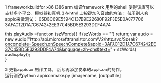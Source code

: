 1 frameworkbuildfor x86 i386  arm 
编译framework 用到的shell 使得该库可以支持多个平台，模拟器和真机
2 在html 上按键加入音效的方法：
借用别人的appid来做测试：
05DBC69E5594C137B9E22680F92F8E5E0A077706
3AFAC12D1A7C674242EE37C45BD5E3293DDF4A74

this.playAudio =function (szWords){
    if (szWords == "")
                 return;
    var audio = new Audio("http://api.microsofttranslator.com/V2/http.svc/Speak?oncomplete=Speech.onSpeechComplete&appId=3AFAC12D1A7C674242EE37C45BD5E3293DDF4A74&language=zh-chs&text=" + szWords)
    audio.play();       
}   



3 更新appicon 制作工具。 后续再添加安卓的appicon的制作。   
运行测试python appiconmake.py [imagename] [outputfile]